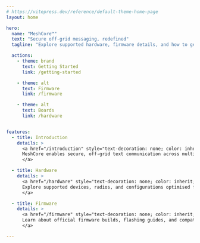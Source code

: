 ```yaml
---
# https://vitepress.dev/reference/default-theme-home-page
layout: home

hero:
  name: "MeshCore™"
  text: "Secure off-grid messaging, redefined"
  tagline: "Explore supported hardware, firmware details, and how to get your project up and running in no time."

  actions:
    - theme: brand
      text: Getting Started
      link: /getting-started

    - theme: alt
      text: Firmware
      link: /firmware

    - theme: alt
      text: Boards
      link: /hardware


features:
  - title: Introduction
    details: >
      <a href="/introduction" style="text-decoration: none; color: inherit;">
      MeshCore enables secure, off-grid text communication across multiple platforms and radio technologies.
      </a>

  - title: Hardware
    details: >
      <a href="/hardware" style="text-decoration: none; color: inherit;">
      Explore supported devices, radios, and configurations optimised for MeshCore deployments.
      </a>

  - title: Firmware
    details: >
      <a href="/firmware" style="text-decoration: none; color: inherit;">
      Learn about official firmware builds, flashing guides, and compatibility across supported hardware.
      </a>

---
```


